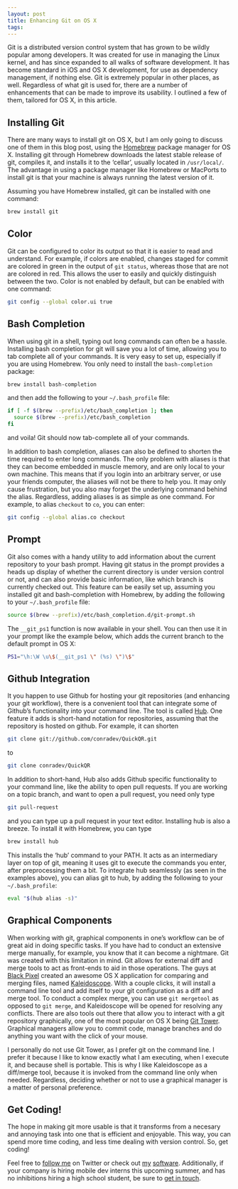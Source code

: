 ```yaml
---
layout: post
title: Enhancing Git on OS X
tags: 
---
```


Git is a distributed version control system that has grown to be wildly popular among developers. It was created for use in managing the Linux kernel, and has since expanded to all walks of software development. It has become standard in iOS and OS X development, for use as dependency management, if nothing else. Git is extremely popular in other places, as well. Regardless of what git is used for, there are a number of enhancements that can be made to improve its usability. I outlined a few of them, tailored for OS X, in this article.

## Installing Git

There are many ways to install git on OS X, but I am only going to discuss one of them in this blog post, using the [Homebrew](http://mxcl.github.com/homebrew/) package manager for OS X. Installing git through Homebrew downloads the latest stable release of git, compiles it, and installs it to the ‘cellar’, usually located in `/usr/local/`. The advantage in using a package manager like Homebrew or MacPorts to install git is that your machine is always running the latest version of it.

Assuming you have Homebrew installed, git can be installed with one command:

``` bash
brew install git
```

## Color

Git can be configured to color its output so that it is easier to read and understand. For example, if colors are enabled, changes staged for commit are colored in green in the output of `git status`, whereas those that are not are colored in red. This allows the user to easily and quickly distinguish between the two. Color is not enabled by default, but can be enabled with one command:

``` bash
git config --global color.ui true
```

## Bash Completion

When using git in a shell, typing out long commands can often be a hassle. Installing bash completion for git will save you a lot of time, allowing you to tab complete all of your commands. It is very easy to set up, especially if you are using Homebrew. You only need to install the `bash-completion` package:

``` bash
brew install bash-completion
```

and then add the following to your `~/.bash_profile` file:

``` bash
if [ -f $(brew --prefix)/etc/bash_completion ]; then
  source $(brew --prefix)/etc/bash_completion
fi
```

and voila! Git should now tab-complete all of your commands.

In addition to bash completion, aliases can also be defined to shorten the time required to enter long commands. The only problem with aliases is that they can become embedded in muscle memory, and are only local to your own machine. This means that if you login into an arbitrary server, or use your friends computer, the aliases will not be there to help you. It may only cause frustration, but you also may forget the underlying command behind the alias. Regardless, adding aliases is as simple as one command. For example, to alias `checkout` to `co`, you can enter:

``` bash
git config --global alias.co checkout
```

## Prompt

Git also comes with a handy utility to add information about the current repository to your bash prompt. Having git status in the prompt provides a heads up display of whether the current directory is under version control or not, and can also provide basic information, like which branch is currently checked out. This feature can be easily set up, assuming you installed git and bash-completion with Homebrew, by adding the following to your `~/.bash_profile` file:

``` bash
source $(brew --prefix)/etc/bash_completion.d/git-prompt.sh
```

The `__git_ps1` function is now available in your shell. You can then use it in your prompt like the example below, which adds the current branch to the default prompt in OS X:

``` bash
PS1="\h:\W \u\$(__git_ps1 \" (%s) \")\$"
```

## Github Integration

It you happen to use Github for hosting your git repositories (and enhancing your git workflow), there is a convenient tool that can integrate some of Github’s functionality into your command line. The tool is called [Hub](https://github.com/defunkt/hub). One feature it adds is short-hand notation for repositories, assuming that the repository is hosted on github. For example, it can shorten

``` bash
git clone git://github.com/conradev/QuickQR.git
```

to

``` bash
git clone conradev/QuickQR
```

In addition to short-hand, Hub also adds Github specific functionality to your command line, like the ability to open pull requests. If you are working on a topic branch, and want to open a pull request, you need only type

``` bash
git pull-request
```

and you can type up a pull request in your text editor. Installing hub is also a breeze. To install it with Homebrew, you can type

``` bash
brew install hub
```

This installs the ‘hub’ command to your PATH. It acts as an intermediary layer on top of git, meaning it uses git to execute the commands you enter, after preprocessing them a bit. To integrate hub seamlessly (as seen in the examples above), you can alias git to hub, by adding the following to your `~/.bash_profile`:

``` bash
eval "$(hub alias -s)"
```

## Graphical Components

When working with git, graphical components in one’s workflow can be of great aid in doing specific tasks. If you have had to conduct an extensive merge manually, for example, you know that it can become a nightmare. Git was created with this limitation in mind. Git allows for external diff and merge tools to act as front-ends to aid in those operations. The guys at [Black Pixel](http://blackpixel.com) created an awesome OS X application for comparing and merging files, named [Kaleidoscope](http://www.kaleidoscopeapp.com). With a couple clicks, it will install a command line tool and add itself to your git configuration as a diff and merge tool. To conduct a complex merge, you can use `git mergetool` as opposed to `git merge`, and Kaleidoscope will be opened for resolving any conflicts. There are also tools out there that allow you to interact with a git repository graphically, one of the most popular on OS X being [Git Tower](http://www.git-tower.com). Graphical managers allow you to commit code, manage branches and do anything you want with the click of your mouse.

I personally do not use Git Tower, as I prefer git on the command line. I prefer it because I like to know exactly what I am executing, when I execute it, and because shell is portable. This is why I like Kaleidoscope as a diff/merge tool, because it is invoked from the command line only when needed. Regardless, deciding whether or not to use a graphical manager is a matter of personal preference.

## Get Coding!

The hope in making git more usable is that it transforms from a necesary and annoying task into one that is efficient and enjoyable. This way, you can spend more time coding, and less time dealing with version control. So, get coding!

Feel free to [follow me](http://twitter.com/conradev) on Twitter or check out [my](https://kramerapps.com) [software](https://github.com/conradev). Additionally, if your company is hiring mobile dev interns this upcoming summer, and has no inhibitions hiring a high school student, be sure to [get in touch](conrad@kramerapps.com).